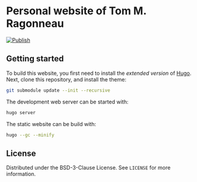 # Personal website of Tom M. Ragonneau

[![Publish](https://github.com/ragonneau/ragonneau.com/actions/workflows/gh-pages.yml/badge.svg)](https://github.com/ragonneau/ragonneau.com/actions/workflows/gh-pages.yml)

## Getting started

To build this website, you first need to install the *extended version* of 
[Hugo](https://gohugo.io). Next, clone this repository, and install the theme:

```bash
git submodule update --init --recursive
```

The development web server can be started with:

```bash
hugo server
```

The static website can be build with:

```bash
hugo --gc --minify
```

## License

Distributed under the BSD-3-Clause License. See `LICENSE` for more information.

